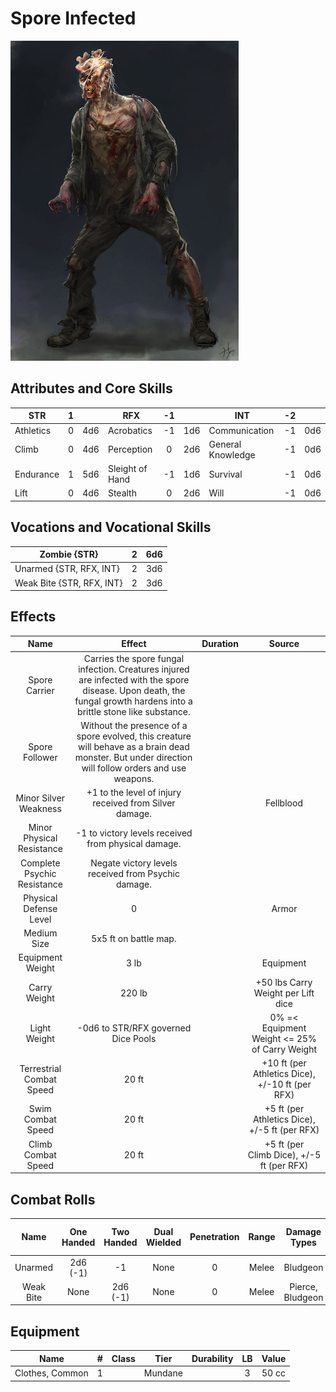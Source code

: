 # Spore Infected

![img](SporeInfected.png)

## Attributes and Core Skills

| STR       | 1 |    | RFX             | -1 |    | INT               | -2 |    |
| --------- | :-: | :-: | --------------- | :-: | :-: | ----------------- | :-: | :-: |
| Athletics | 0 | 4d6 | Acrobatics      | -1 | 1d6 | Communication     | -1 | 0d6 |
| Climb     | 0 | 4d6 | Perception      | 0 | 2d6 | General Knowledge | -1 | 0d6 |
| Endurance | 1 | 5d6 | Sleight of Hand | -1 | 1d6 | Survival          | -1 | 0d6 |
| Lift      | 0 | 4d6 | Stealth         | 0 | 2d6 | Will              | -1 | 0d6 |

## Vocations and Vocational Skills

| Zombie {STR}              | 2 | 6d6 |
| ------------------------- | :-: | :-: |
| Unarmed {STR, RFX, INT}   | 2 | 3d6 |
| Weak Bite {STR, RFX, INT} | 2 | 3d6 |

## Effects

|            Name            |                                                                                Effect                                                                                | Duration |                      Source                      |
| :-------------------------: | :-------------------------------------------------------------------------------------------------------------------------------------------------------------------: | :------: | :----------------------------------------------: |
|        Spore Carrier        | Carries the spore fungal infection. Creatures injured are infected with the spore disease. Upon death, the fungal growth hardens into a brittle stone like substance. |          |                                                  |
|       Spore Follower       |          Without the presence of a spore evolved, this creature will behave as a brain dead monster. But under direction will follow orders and use weapons.          |          |                                                  |
|    Minor Silver Weakness    |                                                        +1 to the level of injury received from Silver damage.                                                        |          |                    Fellblood                    |
|  Minor Physical Resistance  |                                                         -1 to victory levels received from physical damage.                                                         |          |                                                  |
| Complete Psychic Resistance |                                                         Negate victory levels received from  Psychic damage.                                                         |          |                                                  |
|   Physical Defense Level   |                                                                                   0                                                                                   |          |                      Armor                      |
|         Medium Size         |                                                                         5x5 ft on battle map.                                                                         |          |                                                  |
|      Equipment Weight      |                                                                                 3 lb                                                                                 |          |                    Equipment                    |
|        Carry Weight        |                                                                                220 lb                                                                                |          |        +50 lbs Carry Weight per Lift dice        |
|        Light Weight        |                                                                  -0d6 to STR/RFX governed Dice Pools                                                                  |          |  0% =< Equipment Weight <= 25% of Carry Weight  |
|  Terrestrial Combat Speed  |                                                                                 20 ft                                                                                 |          | +10 ft (per Athletics Dice), +/-10 ft (per RFX) |
|      Swim Combat Speed      |                                                                                 20 ft                                                                                 |          |  +5 ft (per Athletics Dice), +/-5 ft (per RFX)  |
|     Climb Combat Speed     |                                                                                 20 ft                                                                                 |          |    +5 ft (per Climb Dice), +/-5 ft (per RFX)    |

## Combat Rolls

|   Name   | One<br />Handed | Two<br />Handed | Dual<br />Wielded | Penetration | Range | Damage<br />Types | Engageable<br />Opponents | Area Of<br />Effect | Resource<br />Class |
| :-------: | :-------------: | :-------------: | :---------------: | :---------: | :---: | :---------------: | :-----------------------: | :-----------------: | :-----------------: |
|  Unarmed  |  2d6<br />(-1)  |       -1       |       None       |      0      | Melee |     Bludgeon     |           Rapid           |        None        |        None        |
| Weak Bite |      None      |  2d6<br />(-1)  |       None       |      0      | Melee | Pierce, Bludgeon |        Spear Rapid        |        None        |        None        |

## Equipment

| Name            | # | Class |  Tier  | Durability | LB | Value |
| --------------- | :-: | :---: | :-----: | :--------: | :-: | :---: |
| Clothes, Common | 1 |      | Mundane |            | 3 | 50 cc |
